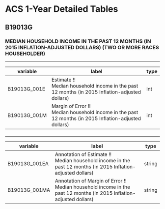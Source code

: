 # ACS 1-Year Detailed Tables

## B19013G

### MEDIAN HOUSEHOLD INCOME IN THE PAST 12 MONTHS (IN 2015 INFLATION-ADJUSTED DOLLARS) (TWO OR MORE RACES HOUSEHOLDER)

___

| variable | label | type |
| ----- | ----- | ----- |
| B19013G_001E | Estimate !!<br>Median household income in the past 12 months (in 2015 Inflation-adjusted dollars) | int |
| B19013G_001M | Margin of Error !!<br>Median household income in the past 12 months (in 2015 Inflation-adjusted dollars) | int |
### 

___

| variable | label | type |
| ----- | ----- | ----- |
| B19013G_001EA | Annotation of Estimate !!<br>Median household income in the past 12 months (in 2015 Inflation-adjusted dollars) | string |
| B19013G_001MA | Annotation of Margin of Error !!<br>Median household income in the past 12 months (in 2015 Inflation-adjusted dollars) | string |

